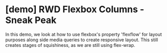# [demo] RWD Flexbox Columns - Sneak Peak

In this demo, we look at how to use flexbox's property 'flexflow' for layout purposes along side media queries to create responsive layout. This still creates stages of squishiness, as we are still using flex-wrap. 
